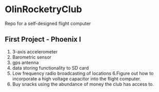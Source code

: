 # OlinRocketryClub
Repo for a self-designed flight computer

## First Project - Phoenix I
1. 3-axis accelerometer
2. Barometric sensor
3. gps antenna
4. data storing functionality to SD card
5. Low frequency radio broadcasting of locations
6.Figure out how to incorporate a high voltage capacitor into the flight computer.
7. Buy snacks using the abundance of money the club has access to.
